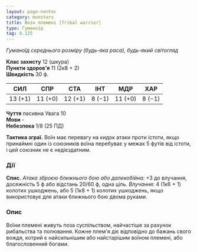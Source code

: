 ```yaml
---
layout: page-nontoc
category: monsters
title: Воїн племені [Tribal warrior]
type: Гуманоїд
tag: 0.125
---
```


_Гуманоїд середнього розміру (будь-яка раса), будь-який світогляд_

**Клас захисту** 12 (шкура)    
**Пункти здоров'я** 11 (2к8 + 2)    
**Швидкість** 30 ф.

| СИЛ     | СПР     | СТА     | ІНТ    | МДР     | ХАР    |
| ------- | ------- | ------- | ------ | ------- | ------ |
| 13 (+1) | 11 (+0) | 12 (+1) | 8 (−1) | 11 (+0) | 8 (−1) |

**Чуття** пасивна Увага 10    
**Мови** -    
**Небезпека** 1/8 (25 ПД)

**Тактика зграї.** Воїн має перевагу на кидок атаки проти істоти, якщо принаймні один із союзників воїна перебуває у межах 5 футів від істоти, і цей союзник не є недієздатним.

### Дії
**Спис.** _Атака зброєю ближнього бою або _далекобійна:__ +3 до влучання, досяжність 5 ф або відстань 20/60 ф, одна ціль. _Влучання:_ 4 (1к6 + 1) колотих ушкоджень, або 5 (1к8 + 1) колотих ушкоджень, якщо використовує для атаки ближнього бою двома руками.

### Опис
Воїни племені живуть поза суспільством, найчастіше за рахунок рибальства та полювання. Кожне плем'я діє відповідно до бажань свого вождя, котрий є найсильнішим або найстарішим воїном племені, або благословенний богами. 
